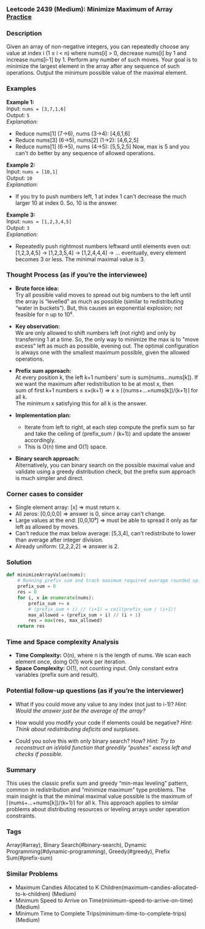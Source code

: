 ### Leetcode 2439 (Medium): Minimize Maximum of Array [Practice](https://leetcode.com/problems/minimize-maximum-of-array)

### Description  
Given an array of non-negative integers, you can repeatedly choose any value at index i (1 ≤ i < n) where nums[i] > 0, decrease nums[i] by 1 and increase nums[i-1] by 1. Perform any number of such moves. Your goal is to minimize the largest element in the array after any sequence of such operations. Output the minimum possible value of the maximal element.

### Examples  

**Example 1:**  
Input: `nums = [3,7,1,6]`  
Output: `5`  
*Explanation:*
- Reduce nums[1] (7→6), nums (3→4): [4,6,1,6]
- Reduce nums[3] (6→5), nums[2] (1→2): [4,6,2,5]
- Reduce nums[1] (6→5), nums (4→5): [5,5,2,5]
Now, max is 5 and you can't do better by any sequence of allowed operations.

**Example 2:**  
Input: `nums = [10,1]`  
Output: `10`  
*Explanation:*
- If you try to push numbers left, 1 at index 1 can't decrease the much larger 10 at index 0. So, 10 is the answer.

**Example 3:**  
Input: `nums = [1,2,3,4,5]`  
Output: `3`  
*Explanation:*
- Repeatedly push rightmost numbers leftward until elements even out: [1,2,3,4,5] → [1,2,3,5,4] → [1,2,4,4,4] → ... eventually, every element becomes 3 or less. The minimal maximal value is 3.

### Thought Process (as if you’re the interviewee)  
- **Brute force idea:**  
  Try all possible valid moves to spread out big numbers to the left until the array is “levelled” as much as possible (similar to redistributing “water in buckets”). But, this causes an exponential explosion; not feasible for n up to 10⁵.

- **Key observation:**  
  We are only allowed to shift numbers left (not right) and only by transferring 1 at a time. So, the only way to minimize the max is to "move excess" left as much as possible, evening out. The optimal configuration is always one with the smallest maximum possible, given the allowed operations.

- **Prefix sum approach:**  
  At every position k, the left k+1 numbers' sum is sum(nums...nums[k]). If we want the maximum after redistribution to be at most x, then  
  sum of first k+1 numbers ≤ x×(k+1) ⇒ x ≥ ⌈(nums+...+nums[k])/(k+1)⌉ for all k.  
  The minimum x satisfying this for all k is the answer.

- **Implementation plan:**  
  - Iterate from left to right, at each step compute the prefix sum so far and take the ceiling of (prefix_sum / (k+1)) and update the answer accordingly.
  - This is O(n) time and O(1) space.

- **Binary search approach:**  
  Alternatively, you can binary search on the possible maximal value and validate using a greedy distribution check, but the prefix sum approach is much simpler and direct.

### Corner cases to consider  
- Single element array: [x] ⇒ must return x.
- All zeros: [0,0,0,0] ⇒ answer is 0, since array can't change.
- Large values at the end: [0,0,10⁹] ⇒ must be able to spread it only as far left as allowed by moves.
- Can't reduce the max below average: [5,3,4], can't redistribute to lower than average after integer division.
- Already uniform: [2,2,2,2] ⇒ answer is 2.

### Solution

```python
def minimizeArrayValue(nums):
    # Running prefix sum and track maximum required average rounded up
    prefix_sum = 0
    res = 0
    for i, x in enumerate(nums):
        prefix_sum += x
        # (prefix_sum + i) // (i+1) = ceil(prefix_sum / (i+1))
        max_allowed = (prefix_sum + i) // (i + 1)
        res = max(res, max_allowed)
    return res
```

### Time and Space complexity Analysis  

- **Time Complexity:** O(n), where n is the length of nums. We scan each element once, doing O(1) work per iteration.
- **Space Complexity:** O(1), not counting input. Only constant extra variables (prefix sum and result).

### Potential follow-up questions (as if you’re the interviewer)  

- What if you could move any value to any index (not just to i-1)?
  *Hint: Would the answer just be the average of the array?*

- How would you modify your code if elements could be negative?
  *Hint: Think about redistributing deficits and surpluses.*

- Could you solve this with only binary search? How?
  *Hint: Try to reconstruct an isValid function that greedily “pushes” excess left and checks if possible.*

### Summary
This uses the classic prefix sum and greedy “min-max leveling” pattern, common in redistribution and “minimize maximum” type problems. The main insight is that the minimal maximal value possible is the maximum of ⌈(nums+...+nums[k])/(k+1)⌉ for all k. This approach applies to similar problems about distributing resources or leveling arrays under operation constraints.

### Tags
Array(#array), Binary Search(#binary-search), Dynamic Programming(#dynamic-programming), Greedy(#greedy), Prefix Sum(#prefix-sum)

### Similar Problems
- Maximum Candies Allocated to K Children(maximum-candies-allocated-to-k-children) (Medium)
- Minimum Speed to Arrive on Time(minimum-speed-to-arrive-on-time) (Medium)
- Minimum Time to Complete Trips(minimum-time-to-complete-trips) (Medium)